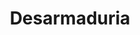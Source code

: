 ---
title: "Desarmaduria"
url: /santiago/desarmaduria-avenida-10-de-julio/
shop: piezas de automóviles
---